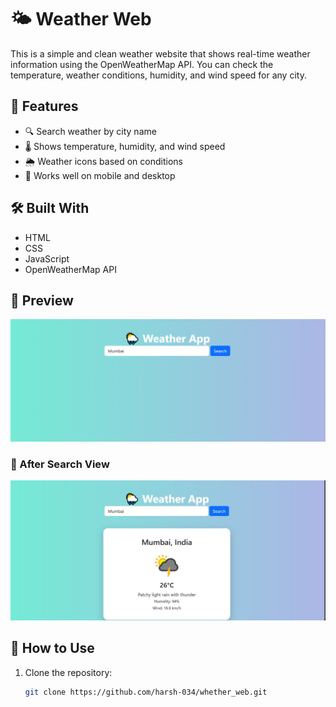 # 🌤️ Weather Web

This is a simple and clean weather website that shows real-time weather information using the OpenWeatherMap API. You can check the temperature, weather conditions, humidity, and wind speed for any city.

## 🚀 Features

- 🔍 Search weather by city name  
- 🌡️ Shows temperature, humidity, and wind speed  
- 🌦️ Weather icons based on conditions  
- 📱 Works well on mobile and desktop

## 🛠️ Built With

- HTML  
- CSS  
- JavaScript  
- OpenWeatherMap API

## 📸 Preview

![Homepage](image/image.png)
### 📱 After Search View
![After Search View](image/weather.jpg)

## 🔧 How to Use

1. Clone the repository:
   ```bash
   git clone https://github.com/harsh-034/whether_web.git
